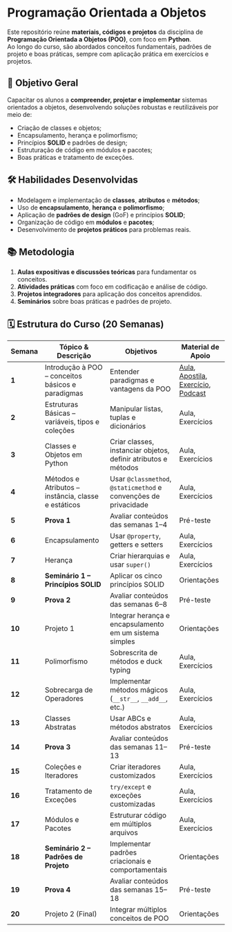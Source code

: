 # Programação Orientada a Objetos

Este repositório reúne **materiais, códigos e projetos** da disciplina de **Programação Orientada a Objetos (POO)**, com foco em **Python**.  
Ao longo do curso, são abordados conceitos fundamentais, padrões de projeto e boas práticas, sempre com aplicação prática em exercícios e projetos.

## 🎯 Objetivo Geral
Capacitar os alunos a **compreender, projetar e implementar** sistemas orientados a objetos, desenvolvendo soluções robustas e reutilizáveis por meio de:
- Criação de classes e objetos;
- Encapsulamento, herança e polimorfismo;
- Princípios **SOLID** e padrões de design;
- Estruturação de código em módulos e pacotes;
- Boas práticas e tratamento de exceções.

## 🛠️ Habilidades Desenvolvidas
- Modelagem e implementação de **classes**, **atributos** e **métodos**;
- Uso de **encapsulamento**, **herança** e **polimorfismo**;
- Aplicação de **padrões de design** (GoF) e princípios **SOLID**;
- Organização de código em **módulos** e **pacotes**;
- Desenvolvimento de **projetos práticos** para problemas reais.

## 📚 Metodologia
1. **Aulas expositivas e discussões teóricas** para fundamentar os conceitos.
2. **Atividades práticas** com foco em codificação e análise de código.
3. **Projetos integradores** para aplicação dos conceitos aprendidos.
4. **Seminários** sobre boas práticas e padrões de projeto.

## 🗓️ Estrutura do Curso (20 Semanas)

| Semana | Tópico & Descrição | Objetivos | Material de Apoio |
| ------ | ------------------ | --------- | ----------------- |
| **1** | Introdução à POO – conceitos básicos e paradigmas | Entender paradigmas e vantagens da POO | [Aula](Aula_01_(POO).ipynb), [Apostila](Apostila_01_(POO).pdf), [Exercício](Exercicio_01_(POO).pdf), [Podcast](Podcast_01_(POO).mp3) |
| **2** | Estruturas Básicas – variáveis, tipos e coleções | Manipular listas, tuplas e dicionários | Aula, Exercícios |
| **3** | Classes e Objetos em Python | Criar classes, instanciar objetos, definir atributos e métodos | Aula, Exercícios |
| **4** | Métodos e Atributos – instância, classe e estáticos | Usar `@classmethod`, `@staticmethod` e convenções de privacidade | Aula, Exercícios |
| **5** | **Prova 1** | Avaliar conteúdos das semanas 1–4 | Pré-teste |
| **6** | Encapsulamento | Usar `@property`, getters e setters | Aula, Exercícios |
| **7** | Herança | Criar hierarquias e usar `super()` | Aula, Exercícios |
| **8** | **Seminário 1 – Princípios SOLID** | Aplicar os cinco princípios SOLID | Orientações |
| **9** | **Prova 2** | Avaliar conteúdos das semanas 6–8 | Pré-teste |
| **10** | Projeto 1 | Integrar herança e encapsulamento em um sistema simples | Orientações |
| **11** | Polimorfismo | Sobrescrita de métodos e duck typing | Aula, Exercícios |
| **12** | Sobrecarga de Operadores | Implementar métodos mágicos (`__str__`, `__add__`, etc.) | Aula, Exercícios |
| **13** | Classes Abstratas | Usar ABCs e métodos abstratos | Aula, Exercícios |
| **14** | **Prova 3** | Avaliar conteúdos das semanas 11–13 | Pré-teste |
| **15** | Coleções e Iteradores | Criar iteradores customizados | Aula, Exercícios |
| **16** | Tratamento de Exceções | `try/except` e exceções customizadas | Aula, Exercícios |
| **17** | Módulos e Pacotes | Estruturar código em múltiplos arquivos | Aula, Exercícios |
| **18** | **Seminário 2 – Padrões de Projeto** | Implementar padrões criacionais e comportamentais | Orientações |
| **19** | **Prova 4** | Avaliar conteúdos das semanas 15–18 | Pré-teste |
| **20** | Projeto 2 (Final) | Integrar múltiplos conceitos de POO | Orientações |
